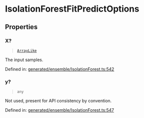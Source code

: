 # IsolationForestFitPredictOptions

## Properties

### X?

> [`ArrayLike`](../types/ArrayLike.md)

The input samples.

Defined in:  [generated/ensemble/IsolationForest.ts:542](https://github.com/transitive-bullshit/scikit-learn-ts/blob/92ab806/packages/sklearn/src/generated/ensemble/IsolationForest.ts#L542)

### y?

> `any`

Not used, present for API consistency by convention.

Defined in:  [generated/ensemble/IsolationForest.ts:547](https://github.com/transitive-bullshit/scikit-learn-ts/blob/92ab806/packages/sklearn/src/generated/ensemble/IsolationForest.ts#L547)
